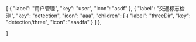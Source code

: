 [
    {
      "label": "用户管理",
      "key": "user",
      "icon": "asdf"
    },
    {
      "label": "交通标志检测",
      "key": "detection",
      "icon": "aaa",
      "children": [
        {
          "label": "threeDir",
          "key": "detection/three",
          "icon": "aaadfa"
        }
      ]
    },
   
  ]